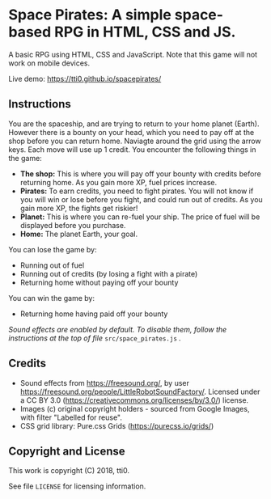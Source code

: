 # Space Pirates: A simple space-based RPG in HTML, CSS and JS.

A basic RPG using HTML, CSS and JavaScript. Note that this game will not work on mobile devices.

Live demo: https://tti0.github.io/spacepirates/

## Instructions

You are the spaceship, and are trying to return to your home planet (Earth). However there is a bounty on your head, which you need to pay off at the shop before you can return home. Naviagte around the grid using the arrow keys. Each move will use up 1 credit.
You encounter the following things in the game:
- **The shop:** This is where you will pay off your bounty with credits before returning home. As you gain more XP, fuel prices increase.
- **Pirates:** To earn credits, you need to fight pirates. You will not know if you will win or lose before you fight, and could run out of credits. As you gain more XP, the fights get riskier!
- **Planet:** This is where you can re-fuel your ship. The price of fuel will be displayed before you purchase.
- **Home:** The planet Earth, your goal.

You can lose the game by:
- Running out of fuel
- Running out of credits (by losing a fight with a pirate)
- Returning home without paying off your bounty

You can win the game by:
- Returning home having paid off your bounty

*Sound effects are enabled by default. To disable them, follow the instructions at the top of file*  `src/space_pirates.js` *.*

## Credits

- Sound effects from https://freesound.org/, by user https://freesound.org/people/LittleRobotSoundFactory/. Licensed under a CC BY 3.0 (https://creativecommons.org/licenses/by/3.0/) license.
- Images (c) original copyright holders - sourced from Google Images, with filter "Labelled for reuse".
- CSS grid library: Pure.css Grids (https://purecss.io/grids/)

## Copyright and License

This work is copyright (C) 2018, tti0.

See file `LICENSE` for licensing information.
